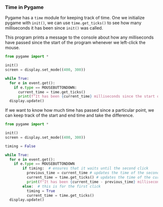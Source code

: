 ### Time in Pygame

Pygame has a `time` module for keeping track of time. One we initialize pygame with `init()`, we can use `time.get_ticks()` to see how many milliseconds it has been since `init()` was called. 

This program prints a message to the console about how any milliseconds have passed since the start of the program whenever we left-click the mouse.

```python
from pygame import *

init()
screen = display.set_mode((400, 300))

while True:
  for e in event.get():
    if e.type == MOUSEBUTTONDOWN:
      current_time = time.get_ticks()
      print(f"It has been {current_time} milliseconds since the start of the program.")
  display.update()
```

If we want to know how much time has passed since a particular point, we can keep track of the start and end time and take the difference.

```python
from pygame import *

init()
screen = display.set_mode((400, 300))

timing = False

while True:
  for e in event.get():
    if e.type == MOUSEBUTTONDOWN
        if timing:  # ensures that it waits until the second click
          previous_time = current_time # updates the time of the second most current click
          current_time = time.get_ticks() # updates the time of the current click
          print(f"It has been {current_time - previous_time} milliseconds since your last click.")
        else:  # this is for the first click
          timing = True
          current_time = time.get_ticks() 
  display.update()
```
